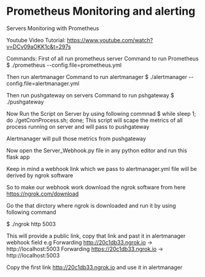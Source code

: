 # Prometheus Monitoring and alerting
Servers Monitoring with Prometheus

Youtube Video Tutorial: https://www.youtube.com/watch?v=DCv09aOKK1c&t=297s 

Commands:
First of all run prometheus server
Command to run Prometheus
$ ./prometheus --config.file=prometheus.yml

Then run alertmanager
Command to run alertmanager
$ ./alertmanager --config.file=alertmanager.yml

Then run pushgateway on servers
Command to run pshgateway
$ ./pushgateway

Now Run the Script on Server by using following commnad
$ while sleep 1; do ./getCronProcess.sh; done;
This script will scape the metrics of all process running on server and will pass to pushgateway

Alertmanager will pull those metrics from pushgateway

Now open the Server_Webhook.py file in any python editor and run this flask app

Keep in mind a webhook link which we pass to alertmanager.yml file will be derived by ngrok software

So to make our webhook work download the ngrok software from here https://ngrok.com/download 

Go the that dirctory where ngrok is downloaded and run it by using following command

$ ./ngrok http 5003

This will provide a public link, copy that link and past it in alertmanager webhook field
e.g
Forwarding                    http://20c1db33.ngrok.io -> http://localhost:5003 
Forwarding                    https://20c1db33.ngrok.io -> http://localhost:5003

Copy the first link  http://20c1db33.ngrok.io and use it in alertmanager

